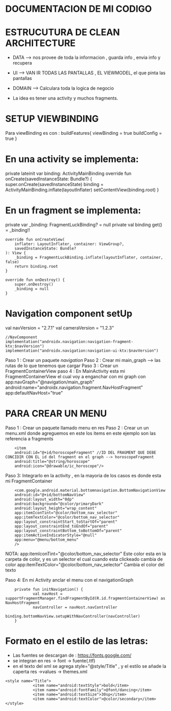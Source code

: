 # DOCUMENTACION DE MI CODIGO


# ESTRUCUTURA DE CLEAN ARCHITECTURE
 * DATA --> nos provee de toda la informacion , guarda info , envia info y recupera
 * UI --> VAN IR TODAS LAS PANTALLAS , EL VIEWMODEL, el que pinta las pantallas
 * DOMAIN --> Calculara toda la logica de negocio


* La idea es tener una activity y muchos fragments.

# SETUP VIEWBINDING 
Para viewBinding es con :
buildFeatures{
viewBinding = true
buildConfig = true
}

# En una activity se implementa:
private lateinit var binding: ActivityMainBinding
override fun onCreate(savedInstanceState: Bundle?) {
super.onCreate(savedInstanceState)
binding = ActivityMainBinding.inflate(layoutInflater)
setContentView(binding.root)
}


# En un fragment se implementa:
private var _binding: FragmentLuckBinding? = null
private val binding get() = _binding!!

    override fun onCreateView(
        inflater: LayoutInflater, container: ViewGroup?,
        savedInstanceState: Bundle?
    ): View {
        _binding = FragmentLuckBinding.inflate(layoutInflater, container, false)
        return binding.root
    }

    override fun onDestroy() {
        super.onDestroy()
        _binding = null
    }

# Navigation component setUp
val navVersion = "2.7.1"
val cameraVersion = "1.2.3"

    //NavComponent
    implementation("androidx.navigation:navigation-fragment-ktx:$navVersion")
    implementation("androidx.navigation:navigation-ui-ktx:$navVersion")

Paso 1 : Crear un paquete *navigation*
Paso 2 : Crear mi main_graph --> las rutas de  lo que tenemos que cargar
Paso 3 : Crear un FragmentContainerView
paso 4 : En MainActivity esta mi FragmentContainerView el cual voy a enganchar con mi graph  con  
        app:navGraph="@navigation/main_graph"
        android:name="androidx.navigation.fragment.NavHostFragment"
        app:defaultNavHost="true"





# PARA CREAR UN MENU 

Paso 1 : Crear un paquete llamado menu en res
Paso 2 : Crear un un menu.xml donde agreguemos en este los items en este ejemplo son las referencia a  fragments

        <item
        android:id="@+id/horoscopeFragment" //ID DEL FRAGMENT QUE DEBE CONCIDIR CON EL id del fragment en el graph --> horoscopeFragment
        android:title="@string/horoscope"
        android:icon="@drawable/ic_horoscope"/>

Paso 3: Integrarlo en la activity , en la mayoria de los casos es  donde esta mi FragmentContainer

        <com.google.android.material.bottomnavigation.BottomNavigationView
        android:id="@+id/bottomNavView"
        android:layout_width="0dp"
        android:background="@color/primaryDark"
        android:layout_height="wrap_content"
        app:itemIconTint="@color/bottom_nav_selector"
        app:itemTextColor="@color/bottom_nav_selector"
        app:layout_constraintStart_toStartOf="parent"
        app:layout_constraintEnd_toEndOf="parent"
        app:layout_constraintBottom_toBottomOf="parent"
        app:itemActiveIndicatorStyle="@null"
        app:menu="@menu/bottom_menu"
        />

NOTA:           app:itemIconTint="@color/bottom_nav_selector" Este color esta en la carpeta de color, y es un selector el cual cuando esta clickeado cambia de color
                app:itemTextColor="@color/bottom_nav_selector" Cambia el color del texto

Paso 4: En mi Activity anclar el menu con el navigationGraph

        private fun initNavigation() {
                val navHost = supportFragmentManager.findFragmentById(R.id.fragmentContainerView) as NavHostFragment
                navController = navHost.navController
                binding.bottomNavView.setupWithNavController(navController)
        }


# Formato en el estilo de las letras:

*    Las fuentes se descargan de : https://fonts.google.com/
*    se integran en res -> font -> fuente(.ttf)
*    en el texto del xml  se agrega  style="@style/Title" , y el estilo se añade la caperta   res ->values -> themes.xml
    
    <style name="Title">
                <item name="android:textStyle">bold</item>
                <item name="android:fontFamily">@font/dancing</item>
                <item name="android:textSize">30sp</item>
                <item name="android:textColor">@color/secondary</item>
    </style>


